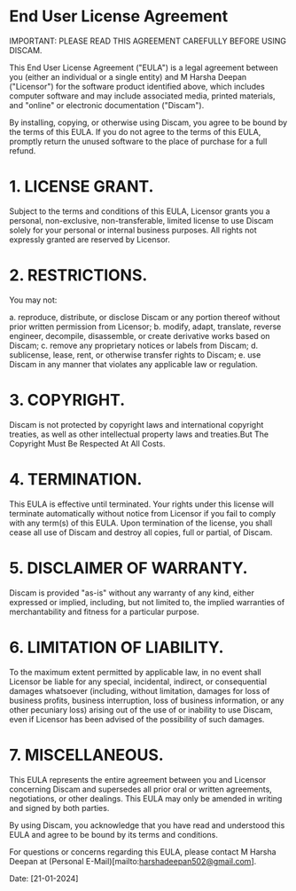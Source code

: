 # End User License Agreement
IMPORTANT: PLEASE READ THIS AGREEMENT CAREFULLY BEFORE USING DISCAM.

This End User License Agreement ("EULA") is a legal agreement between you (either an individual or a single entity) and M Harsha Deepan ("Licensor") for the software product identified above, which includes computer software and may include associated media, printed materials, and "online" or electronic documentation ("Discam").

By installing, copying, or otherwise using Discam, you agree to be bound by the terms of this EULA. If you do not agree to the terms of this EULA, promptly return the unused software to the place of purchase for a full refund.

# 1. LICENSE GRANT.

Subject to the terms and conditions of this EULA, Licensor grants you a personal, non-exclusive, non-transferable, limited license to use Discam solely for your personal or internal business purposes. All rights not expressly granted are reserved by Licensor.

# 2. RESTRICTIONS.

You may not:

a. reproduce, distribute, or disclose Discam or any portion thereof without prior written permission from Licensor;
b. modify, adapt, translate, reverse engineer, decompile, disassemble, or create derivative works based on Discam;
c. remove any proprietary notices or labels from Discam;
d. sublicense, lease, rent, or otherwise transfer rights to Discam;
e. use Discam in any manner that violates any applicable law or regulation.

# 3. COPYRIGHT.

Discam is not protected by copyright laws and international copyright treaties, as well as other intellectual property laws and treaties.But The Copyright Must Be Respected At All Costs.

# 4. TERMINATION.

This EULA is effective until terminated. Your rights under this license will terminate automatically without notice from Licensor if you fail to comply with any term(s) of this EULA. Upon termination of the license, you shall cease all use of Discam and destroy all copies, full or partial, of Discam.

# 5. DISCLAIMER OF WARRANTY.

Discam is provided "as-is" without any warranty of any kind, either expressed or implied, including, but not limited to, the implied warranties of merchantability and fitness for a particular purpose.

# 6. LIMITATION OF LIABILITY.

To the maximum extent permitted by applicable law, in no event shall Licensor be liable for any special, incidental, indirect, or consequential damages whatsoever (including, without limitation, damages for loss of business profits, business interruption, loss of business information, or any other pecuniary loss) arising out of the use of or inability to use Discam, even if Licensor has been advised of the possibility of such damages.

# 7. MISCELLANEOUS.

This EULA represents the entire agreement between you and Licensor concerning Discam and supersedes all prior oral or written agreements, negotiations, or other dealings. This EULA may only be amended in writing and signed by both parties.

By using Discam, you acknowledge that you have read and understood this EULA and agree to be bound by its terms and conditions.

For questions or concerns regarding this EULA, please contact M Harsha Deepan at (Personal E-Mail)[mailto:harshadeepan502@gmail.com].

Date: [21-01-2024]





